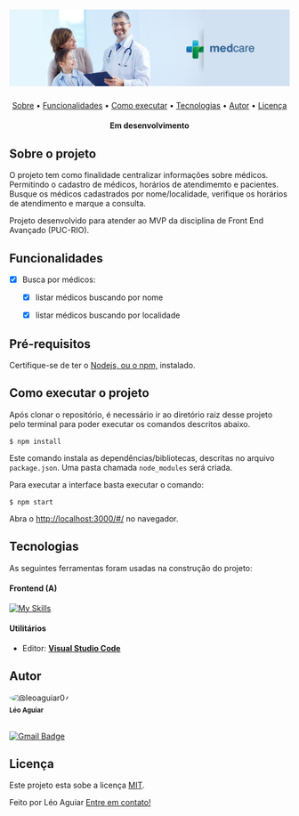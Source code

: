 
<h1 align="center">
    <img alt="Medcare" title="#Medcare" src="./src/assets/images/topo.png" />
</h1>


<p align="center">
 <a href="#sobre-o-projeto">Sobre</a> •
 <a href="#funcionalidades">Funcionalidades</a> •
 <a href="#como-executar-o-projeto">Como executar</a> • 
 <a href="#tecnologias">Tecnologias</a> •  
 <a href="#autor">Autor</a> • 
 <a href="#licença">Licença</a>
</p>


<h4 align="center"> 
	Em desenvolvimento
</h4>

## Sobre o projeto

O projeto tem como finalidade centralizar informações sobre médicos. Permitindo o cadastro de médicos, horários de atendimemto e pacientes. Busque os médicos cadastrados por nome/localidade, verifique os horários de atendimento e marque a consulta. 

Projeto desenvolvido para atender ao MVP da disciplina de Front End Avançado (PUC-RIO).



## Funcionalidades

- [x] Busca por médicos: 
  - [x] listar médicos buscando por nome
  - [x] listar médicos buscando por localidade




## Pré-requisitos

Certifique-se de ter o [Nodejs, ou o npm,](https://nodejs.org/en/download/) instalado. 



## Como executar o projeto

Após clonar o repositório, é necessário ir ao diretório raiz desse projeto pelo terminal para poder executar os comandos descritos abaixo.

```
$ npm install
```

Este comando instala as dependências/bibliotecas, descritas no arquivo `package.json`. Uma pasta chamada `node_modules` será criada.

Para executar a interface basta executar o comando: 

```
$ npm start
```

Abra o [http://localhost:3000/#/](http://localhost:3000/#/) no navegador.


##  Tecnologias

As seguintes ferramentas foram usadas na construção do projeto:

#### **Frontend (A)**  

[![My Skills](https://skillicons.dev/icons?i=react,bootstrap,figma&perline=3)](https://skillicons.dev)

#### **Utilitários**

-   Editor:  **[Visual Studio Code](https://code.visualstudio.com/)**


## Autor

 <img src="https://avatars.githubusercontent.com/u/131842850?v=4" alt="@leoaguiar07" size="100" height="100" width="100" data-view-component="true" class="avatar circle" style="border-radius: 50%;">
 <br />
 <sub><b>Léo Aguiar</b></sub></a> 
 <br /><br />


[![Gmail Badge](https://img.shields.io/badge/-leorodriguesaguiar@gmail.com-c14438?style=flat-square&logo=Gmail&logoColor=white&link=mailto:tgmarinho@gmail.com)](mailto:leorodriguesaguiar@gmail.com)



## Licença

Este projeto esta sobe a licença [MIT](./LICENSE).

Feito por Léo Aguiar [Entre em contato!](mailto:leorodriguesaguiar@gmail.com)
